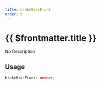 ```yaml
---
title: brakeBiasFront
order: 0
---
```


# {{ $frontmatter.title }}

No Description

## Usage

```ts
brakeBiasFront: number;
```
